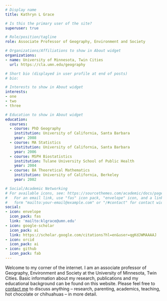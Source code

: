 ```yaml
---
# Display name
title: Kathryn L Grace

# Is this the primary user of the site?
superuser: true

# Role/position/tagline
role: Associate Professor of Geography, Environment and Society

# Organizations/Affiliations to show in About widget
organizations:
- name: University of Minnesota, Twin Cities
  url: https://cla.umn.edu/geography

# Short bio (displayed in user profile at end of posts)
# bio: 

# Interests to show in About widget
interests:
- one
- two
- three

# Education to show in About widget
education:
  courses:
  - course: PhD Geography
    institution: University of California, Santa Barbara
    year: 2008
  - course: MA Statistics
    institution: University of California, Santa Barbara
    year: 2006
  - course: MSPH Biostatistics
    institution: Tulane University School of Public Health
    year: 2004
  - course: BA Theoretical Mathematics
    institution: University of California, Berkeley
    year: 2002

# Social/Academic Networking
# For available icons, see: https://sourcethemes.com/academic/docs/page-builder/#icons
#   For an email link, use "fas" icon pack, "envelope" icon, and a link in the
#   form "mailto:your-email@example.com" or "/#contact" for contact widget.
social:
- icon: envelope
  icon_pack: fas
  link: 'mailto:klgrace@umn.edu'
- icon: google-scholar 
  icon_pack: ai
  link: https://scholar.google.com/citations?hl=en&user=qgKdJWMAAAAJ
- icon: orcid
  icon_pack: ai
- icon: github
  icon_pack: fab
---
```


Welcome to my corner of the internet.  I am an associate professor of Geography, Environment and Society at the University of Minnesota, Twin Cities.  Basic information about my research, publications and my educational background can be found on this website.  Please feel free to [contact me](mailto:klgrace@umn.edu) to discuss anything – research, parenting, academics, teaching, hot chocolate or chihuahuas – in more detail.
